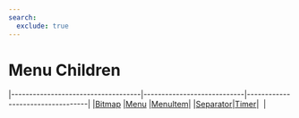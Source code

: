 ```yaml
---
search:
  exclude: true
---
```


<h1 class="heading"><span class="name">Menu Children</span></h1>

|------------------------------------|----------------------------|----------------------------------|
|[Bitmap](../objects/bitmap.md)      |[Menu](../objects/menu.md)  |[MenuItem](../objects/menuitem.md)|
|[Separator](../objects/separator.md)|[Timer](../objects/timer.md)|&nbsp;                            |
